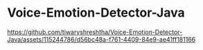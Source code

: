 # Voice-Emotion-Detector-Java

https://github.com/tiwaryshreshtha/Voice-Emotion-Detector-Java/assets/115244786/d56bc48a-f761-4409-84e9-ae41ff181166

